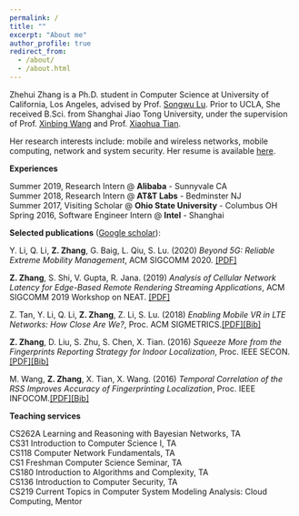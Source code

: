 ```yaml
---
permalink: /
title: ""
excerpt: "About me"
author_profile: true
redirect_from: 
  - /about/
  - /about.html
---
```


Zhehui Zhang is a Ph.D. student in Computer Science at University of California, Los Angeles, advised by Prof. [Songwu Lu](http://web.cs.ucla.edu/~slu/on_research.html). Prior to UCLA, She received B.Sci. from Shanghai Jiao Tong University, under the supervision of Prof. [Xinbing Wang](http://iwct.sjtu.edu.cn/Personal/xwang8/) and Prof. [Xiaohua Tian](http://iwct.sjtu.edu.cn/Personal/xtian/).

Her research interests include: mobile and wireless networks, mobile computing, network and system security. Her resume is available [here](http://zhehuizhang.github.io/files/resume.pdf).

**Experiences**

Summer 2019, Research Intern @ **Alibaba** - Sunnyvale CA   
Summer 2018, Research Intern @ **AT&T Labs** - Bedminster NJ  
Summer 2017, Visiting Scholar @ **Ohio State University** - Columbus OH  
Spring 2016, Software Engineer Intern @ **Intel** - Shanghai  

**Selected publications** ([Google scholar](https://scholar.google.com/citations?user=kYSsG4QAAAAJ)):

Y. Li, Q. Li, **Z. Zhang**, G. Baig, L. Qiu, S. Lu. (2020) *Beyond 5G: Reliable Extreme Mobility Management*, ACM SIGCOMM 2020. [[PDF]](http://zhehuizhang.github.io/files/sigcomm20.pdf)

**Z. Zhang**, S. Shi, V. Gupta, R. Jana. (2019) *Analysis of Cellular Network Latency for Edge-Based Remote Rendering Streaming Applications*, ACM SIGCOMM 2019 Workshop on NEAT. [[PDF]](http://zhehuizhang.github.io/files/NEAT19_Zhang.pdf)

Z. Tan, Y. Li, Q. Li, **Z. Zhang**, Z. Li, S. Lu. (2018) *Enabling Mobile VR in LTE Networks: How Close Are We?*, Proc. ACM SIGMETRICS.[[PDF]](http://zhehuizhang.github.io/files/sigmetrics18.pdf)[[Bib]](http://zhehuizhang.github.io/files/sigmetrics18.bib)

**Z. Zhang**, D. Liu, S. Zhu, S. Chen, X. Tian. (2016) *Squeeze More from the Fingerprints Reporting Strategy for Indoor Localization*, Proc. IEEE SECON.[[PDF]](http://zhehuizhang.github.io/files/secon16.pdf)[[Bib]](http://zhehuizhang.github.io/files/secon16.bib)

M. Wang, **Z. Zhang**, X. Tian, X. Wang. (2016) *Temporal Correlation of the RSS Improves Accuracy of Fingerprinting Localization*, Proc. IEEE INFOCOM.[[PDF]](http://zhehuizhang.github.io/files/infocom16.pdf)[[Bib]](http://zhehuizhang.github.io/files/infocom16.bib)

**Teaching services**

CS262A Learning and Reasoning with Bayesian Networks, TA  
CS31 Introduction to Computer Science I, TA   
CS118 Computer Network Fundamentals, TA   
CS1 Freshman Computer Science Seminar, TA   
CS180 Introduction to Algorithms and Complexity, TA   
CS136 Introduction to Computer Security, TA   
CS219 Current Topics in Computer System Modeling Analysis: Cloud Computing, Mentor    
